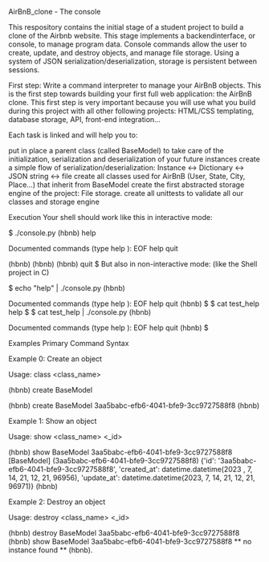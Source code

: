 AirBnB_clone - The console

This respository contains the initial stage of a student project to build a clone of the Airbnb website. This stage implements a backendinterface, or console, to manage program data. Console commands allow the user to create, update, and destroy objects, and manage file storage. Using a system of JSON serialization/deserialization, storage is persistent between sessions.

First step: Write a command interpreter to manage your AirBnB objects. This is the first step towards building your first full web application: the AirBnB clone. This first step is very important because you will use what you build during this project with all other following projects: HTML/CSS templating, database storage, API, front-end integration…

Each task is linked and will help you to:

put in place a parent class (called BaseModel) to take care of the initialization, serialization and deserialization of your future instances create a simple flow of serialization/deserialization: Instance <-> Dictionary <-> JSON string <-> file create all classes used for AirBnB (User, State, City, Place…) that inherit from BaseModel create the first abstracted storage engine of the project: File storage. create all unittests to validate all our classes and storage engine

Execution Your shell should work like this in interactive mode:

$ ./console.py (hbnb) help

Documented commands (type help ):
EOF help quit

(hbnb) (hbnb) (hbnb) quit $ But also in non-interactive mode: (like the Shell project in C)

$ echo "help" | ./console.py (hbnb)

Documented commands (type help ):
EOF help quit (hbnb) $ $ cat test_help help $ $ cat test_help | ./console.py (hbnb)

Documented commands (type help ):
EOF help quit (hbnb) $

Examples Primary Command Syntax

Example 0: Create an object

Usage: class <class_name>

(hbnb) create BaseModel

(hbnb) create BaseModel 3aa5babc-efb6-4041-bfe9-3cc9727588f8 (hbnb)

Example 1: Show an object

Usage: show <class_name> <_id>

(hbnb) show BaseModel 3aa5babc-efb6-4041-bfe9-3cc9727588f8 [BaseModel] (3aa5babc-efb6-4041-bfe9-3cc9727588f8) {'id': '3aa5babc-efb6-4041-bfe9-3cc9727588f8', 'created_at': datetime.datetime(2023 , 7, 14, 21, 12, 21, 96956), 'update_at': datetime.datetime(2023, 7, 14, 21, 12, 21, 96971)} (hbnb)

Example 2: Destroy an object

Usage: destroy <class_name> <_id>

(hbnb) destroy BaseModel 3aa5babc-efb6-4041-bfe9-3cc9727588f8 (hbnb) show BaseModel 3aa5babc-efb6-4041-bfe9-3cc9727588f8 ** no instance found ** (hbnb).
